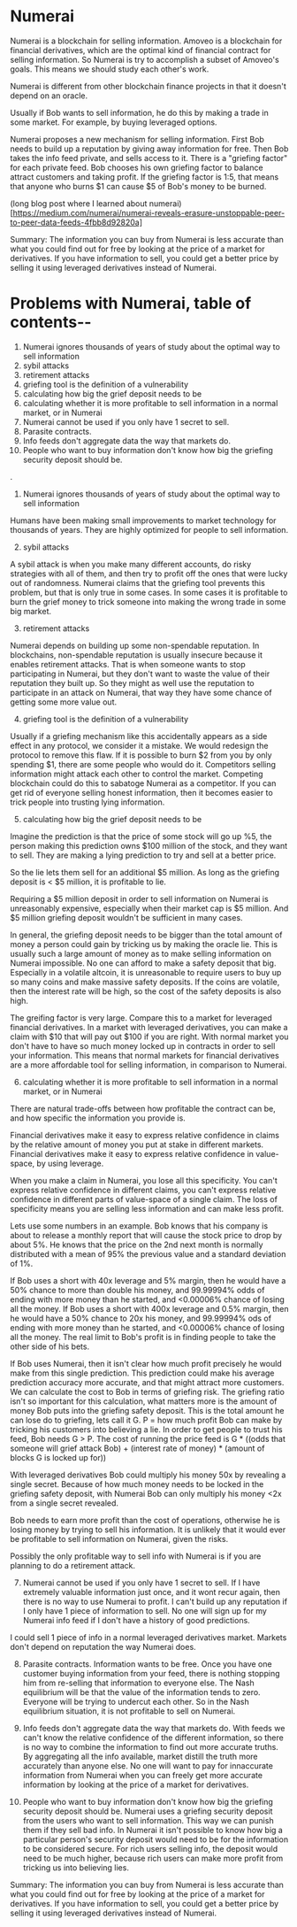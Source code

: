 Numerai
========


Numerai is a blockchain for selling information.
Amoveo is a blockchain for financial derivatives, which are the optimal kind of financial contract for selling information.
So Numerai is try to accomplish a subset of Amoveo's goals.
This means we should study each other's work.

Numerai is different from other blockchain finance projects in that it doesn't depend on an oracle. 

Usually if Bob wants to sell information, he do this by making a trade in some market.
For example, by buying leveraged options.

Numerai proposes a new mechanism for selling information.
First Bob needs to build up a reputation by giving away information for free.
Then Bob takes the info feed private, and sells access to it.
There is a "griefing factor" for each private feed.
Bob chooses his own griefing factor to balance attract customers and taking profit.
If the griefing factor is 1:5, that means that anyone who burns $1 can cause $5 of Bob's money to be burned.

(long blog post where I learned about numerai)[https://medium.com/numerai/numerai-reveals-erasure-unstoppable-peer-to-peer-data-feeds-4fbb8d92820a]

Summary:
The information you can buy from Numerai is less accurate than what you could find out for free by looking at the price of a market for derivatives.
If you have information to sell, you could get a better price by selling it using leveraged derivatives instead of Numerai.


Problems with Numerai, table of contents--
======

1) Numerai ignores thousands of years of study about the optimal way to sell information
2) sybil attacks
3) retirement attacks
4) griefing tool is the definition of a vulnerability
5) calculating how big the grief deposit needs to be
6) calculating whether it is more profitable to sell information in a normal market, or in Numerai
7) Numerai cannot be used if you only have 1 secret to sell.
8) Parasite contracts.
9) Info feeds don't aggregate data the way that markets do.
10) People who want to buy information don't know how big the griefing security deposit should be.

.

1) Numerai ignores thousands of years of study about the optimal way to sell information

Humans have been making small improvements to market technology for thousands of years. They are highly optimized for people to sell information.

2) sybil attacks

A sybil attack is when you make many different accounts, do risky strategies with all of them, and then try to profit off the ones that were lucky out of randomness.
Numerai claims that the griefing tool prevents this problem, but that is only true in some cases.
In some cases it is profitable to burn the grief money to trick someone into making the wrong trade in some big market.

3) retirement attacks

Numerai depends on building up some non-spendable reputation.
In blockchains, non-spendable reputation is usually insecure because it enables retirement attacks.
That is when someone wants to stop participating in Numerai, but they don't want to waste the value of their reputation they built up.
So they might as well use the reputation to participate in an attack on Numerai, that way they have some chance of getting some more value out.

4) griefing tool is the definition of a vulnerability

Usually if a griefing mechanism like this accidentally appears as a side effect in any protocol, we consider it a mistake. We would redesign the protocol to remove this flaw.
If it is possible to burn $2 from you by only spending $1, there are some people who would do it.
Competitors selling information might attack each other to control the market.
Competing blockchain could do this to sabatoge Numerai as a competitor.
If you can get rid of everyone selling honest information, then it becomes easier to trick people into trusting lying information.

5) calculating how big the grief deposit needs to be

Imagine the prediction is that the price of some stock will go up %5, the person making this prediction owns $100 million of the stock, and they want to sell. They are making a lying prediction to try and sell at a better price.

So the lie lets them sell for an additional $5 million.
As long as the griefing deposit is < $5 million, it is profitable to lie.

Requiring a $5 million deposit in order to sell information on Numerai is unreasonably expensive, especially when their market cap is $5 million. And $5 million griefing deposit wouldn't be sufficient in many cases.

In general, the griefing deposit needs to be bigger than the total amount of money a person could gain by tricking us by making the oracle lie. This is usually such a large amount of money as to make selling information on Numerai impossible. No one can afford to make a safety deposit that big. Especially in a volatile altcoin, it is unreasonable to require users to buy up so many coins and make massive safety deposits. If the coins are volatile, then the interest rate will be high, so the cost of the safety deposits is also high.

The greifing factor is very large. Compare this to a market for leveraged financial derivatives. In a market with leveraged derivatives, you can make a claim with $10 that will pay out $100 if you are right. With normal market you don't have to have so much money locked up in contracts in order to sell your information. This means that normal markets for financial derivatives are a more affordable tool for selling information, in comparison to Numerai.


6) calculating whether it is more profitable to sell information in a normal market, or in Numerai

There are natural trade-offs between how profitable the contract can be, and how specific the information you provide is.

Financial derivatives make it easy to express relative confidence in claims by the relative amount of money you put at stake in different markets.
Financial derivatives make it easy to express relative confidence in value-space, by using leverage.

When you make a claim in Numerai, you lose all this specificity. You can't express relative confidence in different claims, you can't express relative confidence in different parts of value-space of a single claim. The loss of specificity means you are selling less information and can make less profit.

Lets use some numbers in an example. Bob knows that his company is about to release a monthly report that will cause the stock price to drop by about 5%. He knows that the price on the 2nd next month is normally distributed with a mean of 95% the previous value and a standard deviation of 1%.

If Bob uses a short with 40x leverage and 5% margin, then he would have a 50% chance to more than double his money, and 99.99994% odds of ending with more money than he started, and <0.00006% chance of losing all the money.
If Bob uses a short with 400x leverage and 0.5% margin, then he would have a 50% chance to 20x his money, and 99.99994% ods of ending with more money than he started, and <0.00006% chance of losing all the money.
The real limit to Bob's profit is in finding people to take the other side of his bets.

If Bob uses Numerai, then it isn't clear how much profit precisely he would make from this single prediction. This prediction could make his average prediction accuracy more accurate, and that might attract more customers.
We can calculate the cost to Bob in terms of griefing risk.
The griefing ratio isn't so important for this calculation, what matters more is the amount of money Bob puts into the griefing safety deposit. This is the total amount he can lose do to griefing, lets call it G.
P = how much profit Bob can make by tricking his customers into believing a lie.
In order to get people to trust his feed, Bob needs G > P.
The cost of running the price feed is G * ((odds that someone will grief attack Bob) + (interest rate of money) * (amount of blocks G is locked up for))

With leveraged derivatives Bob could multiply his money 50x by revealing a single secret.
Because of how much money needs to be locked in the griefing safety deposit, with Numerai Bob can only multiply his money <2x from a single secret revealed.

Bob needs to earn more profit than the cost of operations, otherwise he is losing money by trying to sell his information. It is unlikely that it would ever be profitable to sell information on Numerai, given the risks.

Possibly the only profitable way to sell info with Numerai is if you are planning to do a retirement attack.

7) Numerai cannot be used if you only have 1 secret to sell.
If I have extremely valuable information just once, and it wont recur again, then there is no way to use Numerai to profit.
I can't build up any reputation if I only have 1 piece of information to sell.
No one will sign up for my Numerai info feed if I don't have a history of good predictions.

I could sell 1 piece of info in a normal leveraged derivatives market. Markets don't depend on reputation the way Numerai does.

8) Parasite contracts.
Information wants to be free. Once you have one customer buying information from your feed, there is nothing stopping him from re-selling that information to everyone else.
The Nash equilibrium will be that the value of the information tends to zero. Everyone will be trying to undercut each other.
So in the Nash equilibrium situation, it is not profitable to sell on Numerai.

9) Info feeds don't aggregate data the way that markets do.
With feeds we can't know the relative confidence of the different information, so there is no way to combine the information to find out more accurate truths.
By aggregating all the info available, market distill the truth more accurately than anyone else.
No one will want to pay for innaccurate information from Numerai when you can freely get more accurate information by looking at the price of a market for derivatives.

10) People who want to buy information don't know how big the griefing security deposit should be.
Numerai uses a griefing security deposit from the users who want to sell information. This way we can punish them if they sell bad info.
In Numerai it isn't possible to know how big a particular person's security deposit would need to be for the information to be considered secure.
For rich users selling info, the deposit would need to be much higher, because rich users can make more profit from tricking us into believing lies.



Summary:
The information you can buy from Numerai is less accurate than what you could find out for free by looking at the price of a market for derivatives.
If you have information to sell, you could get a better price by selling it using leveraged derivatives instead of Numerai.

